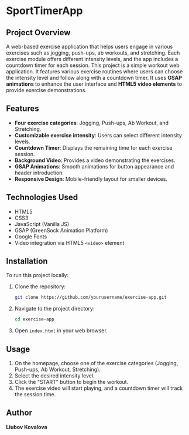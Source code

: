 # SportTimerApp

## Project Overview
A web-based exercise application that helps users engage in various exercises such as jogging, push-ups, ab workouts, and stretching. Each exercise module offers different intensity levels, and the app includes a countdown timer for each session. 
This project is a simple workout web application. It features various exercise routines where users can choose the intensity level and follow along with a countdown timer. It uses **GSAP animations** to enhance the user interface and **HTML5 video elements** to provide exercise demonstrations.

## Features
- **Four exercise categories**: Jogging, Push-ups, Ab Workout, and Stretching.
- **Customizable exercise intensity**: Users can select different intensity levels.
- **Countdown Timer**: Displays the remaining time for each exercise session.
- **Background Video**: Provides a video demonstrating the exercises.
- **GSAP Animations**: Smooth animations for button appearance and header introduction.
- **Responsive Design**: Mobile-friendly layout for smaller devices.

## Technologies Used
- HTML5
- CSS3
- JavaScript (Vanilla JS)
- GSAP (GreenSock Animation Platform)
- Google Fonts
- Video integration via HTML5 `<video>` element

## Installation
To run this project locally:

1. Clone the repository:
    ```bash
    git clone https://github.com/yourusername/exercise-app.git
    ```

2. Navigate to the project directory:
    ```bash
    cd exercise-app
    ```

3. Open `index.html` in your web browser.

## Usage
1. On the homepage, choose one of the exercise categories (Jogging, Push-ups, Ab Workout, Stretching).
2. Select the desired intensity level.
3. Click the "START" button to begin the workout.
4. The exercise video will start playing, and a countdown timer will track the session time.

## Author

**Liubov Kovalova**
